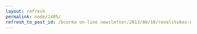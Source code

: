 ```yaml
---
layout: refresh
permalink: node/1485/
refresh_to_post_id: /bcorma on-line newsletter/2013/08/18/revelstokes-most-fun-ride-weekend-ever-sept-21-and-22-save-the-date
---
```

